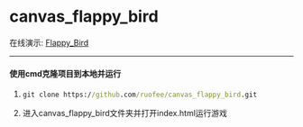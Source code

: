 # canvas_flappy_bird
在线演示: [Flappy_Bird](https://ruofee.github.io/example/flappy_bird.html)

------

#### 使用cmd克隆项目到本地并运行

1. ```cmd
   git clone https://github.com/ruofee/canvas_flappy_bird.git
   ```

2. 进入canvas_flappy_bird文件夹并打开index.html运行游戏

